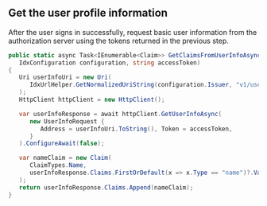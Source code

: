 ## Get the user profile information

After the user signs in successfully, request basic user information from the authorization server using the tokens returned in the previous step.

```csharp
public static async Task<IEnumerable<Claim>> GetClaimsFromUserInfoAsync(
   IdxConfiguration configuration, string accessToken)
{
   Uri userInfoUri = new Uri(
      IdxUrlHelper.GetNormalizedUriString(configuration.Issuer, "v1/userinfo")
   );
   HttpClient httpClient = new HttpClient();

   var userInfoResponse = await httpClient.GetUserInfoAsync(
      new UserInfoRequest { 
         Address = userInfoUri.ToString(), Token = accessToken,
      }
   ).ConfigureAwait(false);

   var nameClaim = new Claim(
      ClaimTypes.Name,
      userInfoResponse.Claims.FirstOrDefault(x => x.Type == "name")?.Value
   );
   return userInfoResponse.Claims.Append(nameClaim);
}
```
